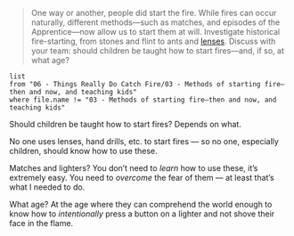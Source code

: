 > One way or another, people did start the fire. While fires can occur naturally, different methods—such as matches, and episodes of the Apprentice—now allow us to start them at will. Investigate historical fire-starting, from stones and flint to ants and [lenses](https://www.youtube.com/watch?v=0ZNsfx7soUs). Discuss with your team: should children be taught how to start fires—and, if so, at what age?

```dataview
list
from "06 - Things Really Do Catch Fire/03 - Methods of starting fire—then and now, and teaching kids"
where file.name != "03 - Methods of starting fire—then and now, and teaching kids"
```

Should children be taught how to start fires? Depends on what.

No one uses lenses, hand drills, etc. to start fires — so no one, especially children, should know how to use these.

Matches and lighters? You don’t need to *learn* how to use these, it’s extremely easy. You need to *overcome* the fear of them — at least that’s what I needed to do.

What age? At the age where they can comprehend the world enough to know how to *intentionally* press a button on a lighter and not shove their face in the flame.